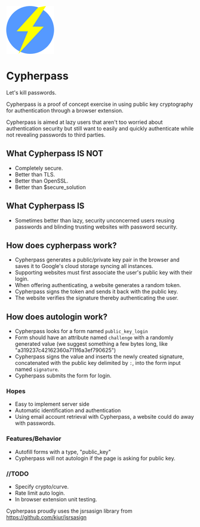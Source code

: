 ![Cypherpass](/img/cypher_128.png)

# Cypherpass

Let's kill passwords.

Cypherpass is a proof of concept exercise in using public key cryptography for
authentication through a browser extension.

Cypherpass is aimed at lazy users that aren't too worried about authentication
security but still want to easily and quickly authenticate while not revealing
passwords to third parties.

## What Cypherpass **IS NOT**
 - Completely secure.
 - Better than TLS.
 - Better than OpenSSL.
 - Better than $secure_solution

## What Cypherpass **IS**
 - Sometimes better than lazy, security unconcerned users reusing passwords
   and blinding trusting websites with password security.

## How does cypherpass work?
- Cypherpass generates a public/private key pair in the browser and saves it to
  Google's cloud storage syncing all instances.
- Supporting websites must first associate the user's public key with their login.
- When offering authenticating, a website generates a random token.
- Cypherpass signs the token and sends it back with the public key.
- The website verifies the signature thereby authenticating the user.

## How does autologin work?
- Cypherpass looks for a form named `public_key_login`
- Form should have an attribute named `challenge` with a randomly generated
  value (we suggest something a few bytes long, like
  "a319237c42162360a711f6a3ef790625")
- Cypherpass signs the value and inserts the newly created signature, concatenated
  with the public key delimited by `:`, into the form input named `signature`.
- Cypherpass submits the form for login.

### Hopes
 - Easy to implement server side
 - Automatic identification and authentication
 - Using email account retrieval with Cypherpass, a website could do away with
   passwords.

### Features/Behavior
- Autofill forms with a type, "public_key"
- Cypherpass will not autologin if the page is asking for public key.

### //TODO
- Specify crypto/curve.
- Rate limit auto login.
- In browser extension unit testing.

Cypherpass proudly uses the jsrsasign library from
https://github.com/kjur/jsrsasign
